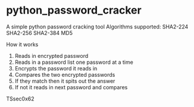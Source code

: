 # python_password_cracker
A simple python password cracking tool
Algorithms supported:
  SHA2-224
  SHA2-256
  SHA2-384
  MD5

How it works
1. Reads in encrypted password
2. Reads in a password list one password at a time
3. Encrypts the password it reads in
3. Compares the two encrypted passwords
4. If they match then it spits out the answer
5. If not it reads in next password and compares

TSsec0x62

